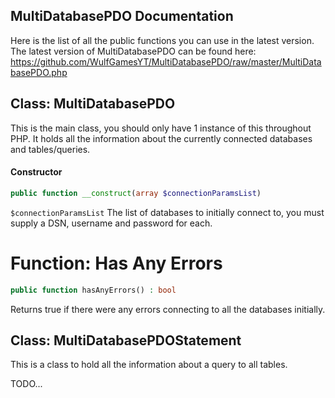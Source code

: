 ## MultiDatabasePDO Documentation
Here is the list of all the public functions you can use in the latest version. The latest version of MultiDatabasePDO can be found here: https://github.com/WulfGamesYT/MultiDatabasePDO/raw/master/MultiDatabasePDO.php

## Class: MultiDatabasePDO
This is the main class, you should only have 1 instance of this throughout PHP. It holds all the information about the currently connected databases and tables/queries.

#### Constructor
```php
public function __construct(array $connectionParamsList)
```
`$connectionParamsList` The list of databases to initially connect to, you must supply a DSN, username and password for each.


# Function: Has Any Errors
```php
public function hasAnyErrors() : bool
```
Returns true if there were any errors connecting to all the databases initially.

## Class: MultiDatabasePDOStatement
This is a class to hold all the information about a query to all tables.

TODO...
